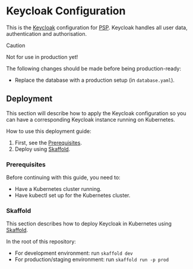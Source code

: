 # Keycloak Configuration

This is the [Keycloak](https://www.keycloak.org/) configuration for [PSP](https://github.com/Portfolio-Solver-Platform).
Keycloak handles all user data, authentication and authorisation.

> [!caution]
> Not for use in production yet!
>
> The following changes should be made before being production-ready:
> - Replace the database with a production setup (in `database.yaml`).

## Deployment

This section will describe how to apply the Keycloak configuration
so you can have a corresponding Keycloak instance running on Kubernetes.

How to use this deployment guide:
1. First, see the [Prerequisites](#prerequisites).
2. Deploy using [Skaffold](#skaffold).

### Prerequisites

Before continuing with this guide, you need to:
- Have a Kubernetes cluster running.
- Have kubectl set up for the Kubernetes cluster.

### Skaffold

This section describes how to deploy Keycloak in Kubernetes using [Skaffold](https://skaffold.dev/).

In the root of this repository:
- For development environment: run `skaffold dev`
- For production/staging environment: run `skaffold run -p prod`
